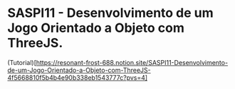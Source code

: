 # SASPI11 - Desenvolvimento de um Jogo Orientado a Objeto com ThreeJS.
(Tutorial)[https://resonant-frost-688.notion.site/SASPI11-Desenvolvimento-de-um-Jogo-Orientado-a-Objeto-com-ThreeJS-4f5668810f5b4b4e90b338eb1543777c?pvs=4]
